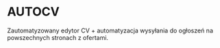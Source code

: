 # AUTOCV
Zautomatyzowany edytor CV + automatyzacja wysyłania do ogłoszeń na powszechnych stronach z ofertami.
